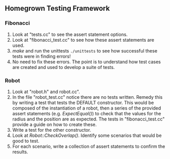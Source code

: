 ## Homegrown Testing Framework

### Fibonacci  

1. Look at "tests.cc" to see the assert statement options.
2. Look at "fibonacci_test.cc" to see how these assert statements are used.
3. _make_ and run the unittests `./unittests` to see how successful these tests were in finding errors!
4. No need to fix these errors. The point is to understand how test cases are created and used to develop a suite of tests.

### Robot

1. Look at "robot.h" and robot.cc".
2. In the file "robot_test.cc" notice there are no tests written. Remedy this by writing a test that tests the DEFAULT constructor. This would be composed of the instantiation of a robot, then a series of the provided assert statements (e.g. _ExpectEqual()_) to check that the values for the radius and the position are as expected. The tests in "fibonacci_test.cc" provide a guide on how to create these.
3. Write a test for the other constructor.
4. Look at _Robot::CheckOverlap()_. Identify some scenarios that would be good to test.
5. For each scenario, write a collection of assert statements to confirm the results.
